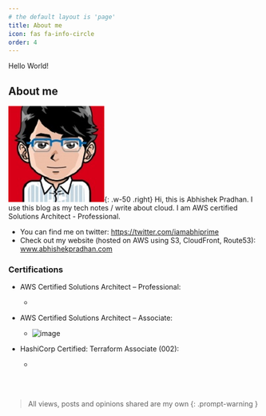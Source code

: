 ```yaml
---
# the default layout is 'page'
title: About me
icon: fas fa-info-circle
order: 4
---
```


Hello World!

## About me
![image](/assets/img/favicons/avatar.jpg){: .w-50 .right}
Hi, this is Abhishek Pradhan. I use this blog as my tech notes / write about cloud. I am AWS certified Solutions Architect - Professional.

- You can find me on twitter: <https://twitter.com/iamabhiprime>
- Check out my website (hosted on AWS using S3, CloudFront, Route53): <a href='https://abhishekpradhan.com'>www.abhishekpradhan.com</a>

### Certifications
- AWS Certified Solutions Architect – Professional:
    - <div data-iframe-width="150" data-iframe-height="270" data-share-badge-id="22eb700f-59af-4bcb-a5ca-048df730d911" data-share-badge-host="https://www.credly.com"></div><script type="text/javascript" async src="//cdn.credly.com/assets/utilities/embed.js"></script>

- AWS Certified Solutions Architect – Associate:
    - ![image](/assets/img/aws-sa-associate-badge.png)

- HashiCorp Certified: Terraform Associate (002):
    - <div data-iframe-width="150" data-iframe-height="270" data-share-badge-id="8c97b06b-dcbb-423b-bfe0-91804aa3862b" data-share-badge-host="https://www.credly.com"></div><script type="text/javascript" async src="//cdn.credly.com/assets/utilities/embed.js"></script>

<br/><br/>

> All views, posts and opinions shared are my own
 {: .prompt-warning }
